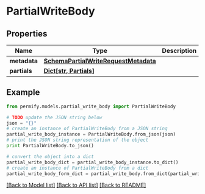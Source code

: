 # PartialWriteBody


## Properties

Name | Type | Description | Notes
------------ | ------------- | ------------- | -------------
**metadata** | [**SchemaPartialWriteRequestMetadata**](SchemaPartialWriteRequestMetadata.md) |  | [optional] 
**partials** | [**Dict[str, Partials]**](Partials.md) |  | [optional] 

## Example

```python
from permify.models.partial_write_body import PartialWriteBody

# TODO update the JSON string below
json = "{}"
# create an instance of PartialWriteBody from a JSON string
partial_write_body_instance = PartialWriteBody.from_json(json)
# print the JSON string representation of the object
print PartialWriteBody.to_json()

# convert the object into a dict
partial_write_body_dict = partial_write_body_instance.to_dict()
# create an instance of PartialWriteBody from a dict
partial_write_body_form_dict = partial_write_body.from_dict(partial_write_body_dict)
```
[[Back to Model list]](../README.md#documentation-for-models) [[Back to API list]](../README.md#documentation-for-api-endpoints) [[Back to README]](../README.md)


